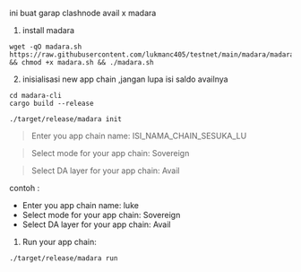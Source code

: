 ini buat garap clashnode avail x madara
1. install madara 

```
wget -qO madara.sh https://raw.githubusercontent.com/lukmanc405/testnet/main/madara/madara.sh && chmod +x madara.sh && ./madara.sh
```

2. inisialisasi new app chain ,jangan lupa isi saldo availnya

```
cd madara-cli
cargo build --release
```

```
./target/release/madara init
```

> Enter you app chain name: ISI_NAMA_CHAIN_SESUKA_LU 

> Select mode for your app chain: Sovereign

> Select DA layer for your app chain: Avail

contoh :

- Enter you app chain name: luke
- Select mode for your app chain: Sovereign
- Select DA layer for your app chain: Avail




1. Run your app chain:

```
./target/release/madara run
```